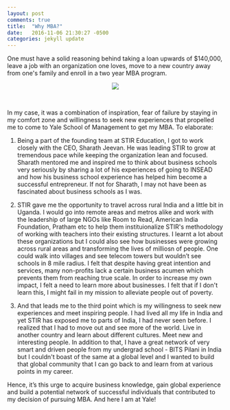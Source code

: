 ```yaml
---
layout: post
comments: true
title:  "Why MBA?"
date:   2016-11-06 21:30:27 -0500
categories: jekyll update
---
```


One must have a solid reasoning behind taking a loan upwards of $140,000, leave a job with an organization one loves, move to a new country away from one's family and enroll in a two year MBA program.

<center><img src="http://i.giphy.com/cPKWZB2aaB3rO.gif"></center>

&nbsp;

In my case, it was a combination of inspiration, fear of failure by staying in my comfort zone and willingness to seek new experiences that propelled me to come to Yale School of Management to get my MBA. To elaborate:

1. Being a part of the founding team at STIR Education, I got to work closely with the CEO, Sharath Jeevan. He was leading STIR to grow at tremendous pace while keeping the organization lean and focused. Sharath mentored me and inspired me to think about business schools very seriously by sharing a lot of his experiences of going to INSEAD and how his business school experience has helped him become a successful entrepreneur. If not for Sharath, I may not have been as fascinated about business schools as I was. 

2. STIR gave me the opportunity to travel across rural India and a little bit in Uganda. I would go into remote areas and metros alike and work with the leadership of large NGOs like Room to Read, American India Foundation, Pratham etc to help them instituionalize STIR's methodology of working with teachers into their existing structures. I learnt a lot about these organizations but I could also see how businesses were growing across rural areas and transforming the lives of milliosn of people. One could walk into villages and see telecom towers but wouldn’t see schools in 8 mile radius. I felt that despite having great intention and services, many non-profits lack a certain business acumen which prevents them from reaching true scale. In order to increase my own impact, I felt a need to learn more about businesses. I felt that if I don't learn this, I might fail in my mission to alleviate people out of poverty. 

3. And that leads me to the third point which is my willingness to seek new experiences and meet inspiring people. I had lived all my life in India and yet STIR has exposed me to parts of India, I had never seen before. I realized that I had to move out and see more of the world. Live in another country and learn about different cultures. Meet new and interesting people. In addition to that, I have a great network of very smart and driven people from my undergrad school - BITS Pilani in India but I couldn't boast of the same at a global level and I wanted to build that global community that I can go back to and learn from at various points in my career. 

Hence, it’s this urge to acquire business knowledge, gain global experience and build a potential network of successful individuals that contributed to my decision of pursuing MBA. And here I am at Yale!


